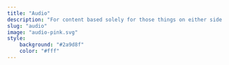 ```yaml
---
title: "Audio"
description: "For content based solely for those things on either side of your head."
slug: "audio"
image: "audio-pink.svg"
style:
    background: "#2a9d8f"
    color: "#fff"
---
```

